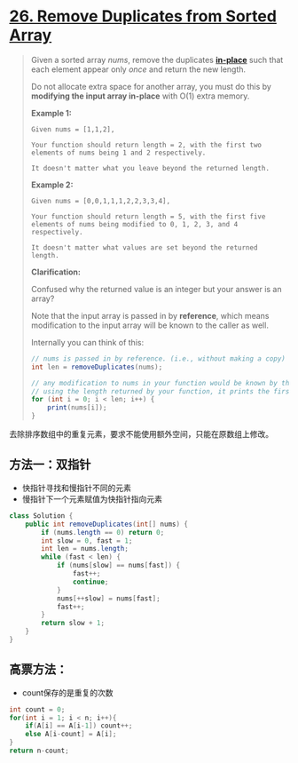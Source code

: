 # [26. Remove Duplicates from Sorted Array][1] 

> Given a sorted array *nums*, remove the duplicates [**in-place**](https://en.wikipedia.org/wiki/In-place_algorithm) such that each element appear only *once* and return the new length.
>
> Do not allocate extra space for another array, you must do this by **modifying the input array in-place** with O(1) extra memory.
>
> **Example 1:**
>
> ```
> Given nums = [1,1,2],
> 
> Your function should return length = 2, with the first two elements of nums being 1 and 2 respectively.
> 
> It doesn't matter what you leave beyond the returned length.
> ```
>
> **Example 2:**
>
> ```
> Given nums = [0,0,1,1,1,2,2,3,3,4],
> 
> Your function should return length = 5, with the first five elements of nums being modified to 0, 1, 2, 3, and 4 respectively.
> 
> It doesn't matter what values are set beyond the returned length.
> ```
>
> **Clarification:**
>
> Confused why the returned value is an integer but your answer is an array?
>
> Note that the input array is passed in by **reference**, which means modification to the input array will be known to the caller as well.
>
> Internally you can think of this:
>
> ```java
> // nums is passed in by reference. (i.e., without making a copy)
> int len = removeDuplicates(nums);
> 
> // any modification to nums in your function would be known by the caller.
> // using the length returned by your function, it prints the first len elements.
> for (int i = 0; i < len; i++) {
>     print(nums[i]);
> }
> ```



去除排序数组中的重复元素，要求不能使用额外空间，只能在原数组上修改。



## 方法一：双指针

* 快指针寻找和慢指针不同的元素
* 慢指针下一个元素赋值为快指针指向元素

```java
class Solution {
    public int removeDuplicates(int[] nums) {
        if (nums.length == 0) return 0;
        int slow = 0, fast = 1;
        int len = nums.length;
        while (fast < len) {
            if (nums[slow] == nums[fast]) {
                fast++;
                continue;
            }
            nums[++slow] = nums[fast];
            fast++;
        }
        return slow + 1;
    }
}
```



## 高票方法：

* count保存的是重复的次数

```java
int count = 0;
for(int i = 1; i < n; i++){
    if(A[i] == A[i-1]) count++;
    else A[i-count] = A[i];
}
return n-count;
```





[1]: https://leetcode.com/problems/remove-duplicates-from-sorted-array/

